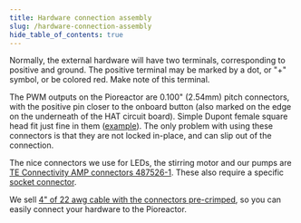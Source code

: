 ```yaml
---
title: Hardware connection assembly
slug: /hardware-connection-assembly
hide_table_of_contents: true
---
```


Normally, the external hardware will have two terminals, corresponding to positive and ground. The positive terminal may be marked by a dot, or "+" symbol, or be colored red. Make note of this terminal.

The PWM outputs on the Pioreactor are 0.100" (2.54mm) pitch connectors, with the positive pin closer to the onboard button (also marked on the edge on the underneath of the HAT circuit board). Simple Dupont female square head fit just fine in them ([example](https://www.pcboard.ca/2-pin-dupont-female)). The only problem with using these connectors is that they are not locked in-place, and can slip out of the connection.

The nice connectors we use for LEDs, the stirring motor and our pumps are [TE Connectivity AMP connectors 487526-1](https://www.digikey.ca/en/products/detail/te-connectivity-amp-connectors/487526-1/469847). These also require a specific [socket connector](https://www.digikey.ca/en/products/detail/te-connectivity-amp-connectors/1-104479-0/1125892).


We sell [4" of 22 awg cable with the connectors pre-crimped](https://pioreactor.com/collections/accessories-and-parts/products/wired-connector), so you can easily connect your hardware to the Pioreactor.

